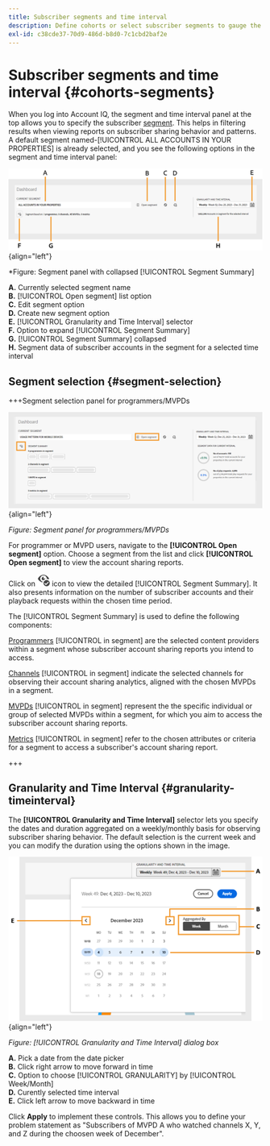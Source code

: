 ```yaml
---
title: Subscriber segments and time interval
description: Define cohorts or select subscriber segments to gauge the account sharing possibilities and patterns of your channel viewers to use graphical tools and reports in Account IQ.
exl-id: c38cde37-70d9-486d-b8d0-7c1cbd2baf2e
---
```


# Subscriber segments and time interval {#cohorts-segments}

When you log into Account IQ, the segment and time interval panel at the top allows you to specify the subscriber [segment](product-concepts.md#segmet-def). This helps in filtering results when viewing reports on subscriber sharing behavior and patterns. A default segment named-[!UICONTROL ALL ACCOUNTS IN YOUR PROPERTIES] is already selected, and you see the following options in the segment and time interval panel:

![](assets/new-segment-selector-collapsed.png){align="left"}

 *Figure: Segment panel with collapsed [!UICONTROL Segment Summary]

 
**A.** Currently selected segment name<br/>
**B.** [!UICONTROL Open segment] list option<br/> 
**C.** Edit segment option<br/>
**D.** Create new segment option<br/>
**E.** [!UICONTROL Granularity and Time Interval] selector<br/>
**F.** Option to expand [!UICONTROL Segment Summary]<br/>
**G.** [!UICONTROL Segment Summary] collapsed<br/>
**H.** Segment data of subscriber accounts in the segment for a selected time interval<br/>

## Segment selection {#segment-selection}

+++Segment selection panel for programmers/MVPDs

![](assets/segment-panel-programmers-mvpd.png){align="left"}

*Figure: Segment panel for programmers/MVPDs*

For programmer or MVPD users, navigate to the **[!UICONTROL Open segment]** option. Choose a segment from the list and click **[!UICONTROL Open segment]** to view the account sharing reports.

Click on <img alt= "expand [!UICONTROL Segment Summary]" src="./assets/expand-segment-summary.svg" width="25"> icon to view the detailed [!UICONTROL Segment Summary]. It also presents information on the number of subscriber accounts and their playback requests within the chosen time period.

The [!UICONTROL Segment Summary] is used to define the following components:

[Programmers](product-concepts.md#programmer-def) [!UICONTROL in segment] are the selected content providers within a segment whose subscriber account sharing reports you intend to access.

[Channels](product-concepts.md#channel-def) [!UICONTROL in segment] indicate the selected channels for observing their account sharing analytics, aligned with the chosen MVPDs in a segment.

[MVPDs](product-concepts.md#mvpd-def) [!UICONTROL in segment] represent the the specific individual or group of selected MVPDs within a segment, for which you aim to access the subscriber account sharing reports.

[Metrics](product-concepts.md#metric) [!UICONTROL in segment] refer to the chosen attributes or criteria for a segment to access a subscriber's account sharing report.

+++

## Granularity and Time Interval {#granularity-timeinterval}

  The **[!UICONTROL Granularity and Time Interval]** selector lets you specify the dates and duration aggregated on a weekly/monthly basis for observing subscriber sharing behavior. The default selection is the current week and you can modify the duration using the options shown in the image.

  ![[!UICONTROL Granularity and Time Interval]](assets/granularity-timeinterval-weekwise.png){align="left"}

  *Figure: [!UICONTROL Granularity and Time Interval] dialog box*

**A.** Pick a date from the date picker<br/>
**B.** Click right arrow to move forward in time<br/>
**C.** Option to choose [!UICONTROL GRANULARITY] by [!UICONTROL Week/Month]<br/>
**D.** Curently selected time interval<br/>
**E.** Click left arrow to move backward in time<br/>

Click **Apply** to implement these controls. This allows you to define your problem statement as "Subscribers of MVPD A who watched channels X, Y, and Z during the choosen week of December".

